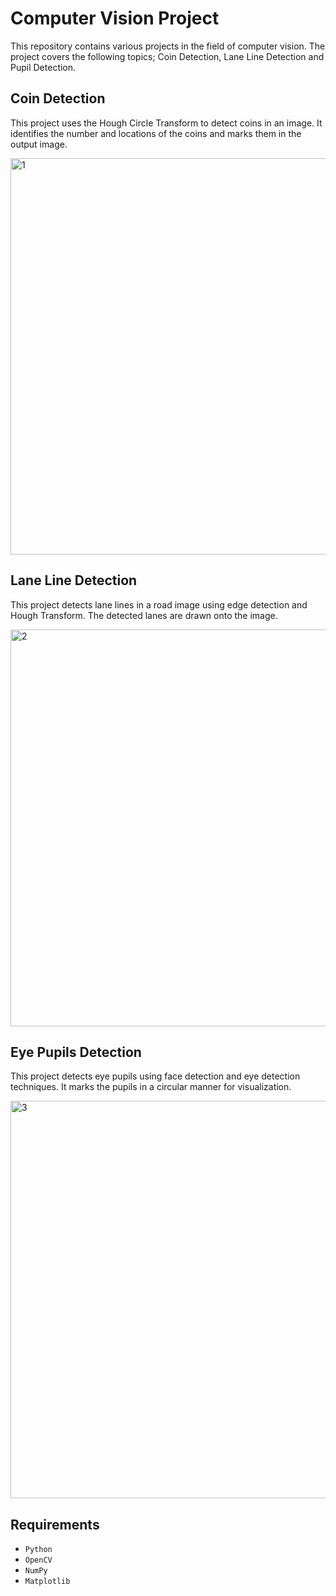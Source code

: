 # Computer Vision Project
This repository contains various projects in the field of computer vision. The project covers the following topics; Coin Detection, Lane Line Detection and Pupil Detection.

## Coin Detection
This project uses the Hough Circle Transform to detect coins in an image. It identifies the number and locations of the coins and marks them in the output image.

<img width="634" alt="1" src="https://github.com/user-attachments/assets/0d70d573-a863-4b33-af9d-86ebfd59a737" />

## Lane Line Detection
This project detects lane lines in a road image using edge detection and Hough Transform. The detected lanes are drawn onto the image.

<img width="635" alt="2" src="https://github.com/user-attachments/assets/407aa5ea-7b1e-4727-be0b-01bf55e0e66e" />

## Eye Pupils Detection
This project detects eye pupils using face detection and eye detection techniques. It marks the pupils in a circular manner for visualization.

<img width="636" alt="3" src="https://github.com/user-attachments/assets/1e651693-952a-4ea5-8cc9-1e12202dec85" />

## Requirements
- `Python`
- `OpenCV`
- `NumPy`
- `Matplotlib`
